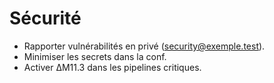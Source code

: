 # Sécurité

- Rapporter vulnérabilités en privé (security@exemple.test).
- Minimiser les secrets dans la conf.
- Activer ΔM11.3 dans les pipelines critiques.
